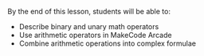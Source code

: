 By the end of this lesson, students will be able to:
- Describe binary and unary math operators
- Use arithmetic operators in MakeCode Arcade
- Combine arithmetic operations into complex formulae
